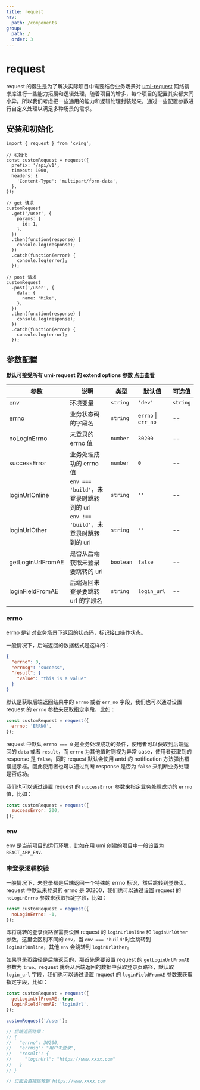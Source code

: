 ```yaml
---
title: request
nav:
  path: /components
group:
  path: /
  order: 3
---
```


# request

request 的诞生是为了解决实际项目中需要结合业务场景对 [umi-request](https://github.com/umijs/umi-request) 网络请求库进行一些能力拓展和逻辑处理，随着项目的增多，每个项目的配置其实都大同小异。所以我们考虑把一些通用的能力和逻辑处理封装起来，通过一些配置参数进行自定义处理以满足多种场景的需求。

## 安装和初始化

```tsx | pure
import { request } from 'cving';

// 初始化
const customRequest = request({
  prefix: '/api/v1',
  timeout: 1000,
  headers: {
    'Content-Type': 'multipart/form-data',
  },
});

// get 请求
customRequest
  .get('/user', {
    params: {
      id: 1,
    },
  })
  .then(function(response) {
    console.log(response);
  })
  .catch(function(error) {
    console.log(error);
  });

// post 请求
customRequest
  .post('/user', {
    data: {
      name: 'Mike',
    },
  })
  .then(function(response) {
    console.log(response);
  })
  .catch(function(error) {
    console.log(error);
  });
```

## 参数配置

**默认可接受所有 umi-request 的 extend options 参数 [点击查看](https://github.com/umijs/umi-request/blob/master/README_zh-CN.md#request-options-参数)**

| 参数              | 说明                                    | 类型      | 默认值              | 可选值   |
| ----------------- | --------------------------------------- | --------- | ------------------- | -------- |
| env               | 环境变量                                | `string`  | `'dev'`             | `string` | `'test'` \| `'dev'` \| `'mock'` \|`'build'` |
| errno             | 业务状态码的字段名                      | `string`  | `errno` \| `err_no` | --       |
| noLoginErrno      | 未登录的 errno 值                       | `number`  | `30200`             | --       |
| successError      | 业务处理成功的 errno 值                 | `number`  | `0`                 | --       |
| loginUrlOnline    | `env === 'build'`，未登录时跳转到的 url | `string`  | `''`                | --       |
| loginUrlOther     | `env !== 'build'`，未登录时跳转到的 url | `string`  | `''`                | --       |
| getLoginUrlFromAE | 是否从后端获取未登录要跳转的 url        | `boolean` | `false`             | --       |
| loginFieldFromAE  | 后端返回未登录要跳转 url 的字段名       | `string`  | `login_url`         | --       |

### errno

errno 是针对业务场景下返回的状态码，标识接口操作状态。

一般情况下，后端返回的数据格式是这样的：

```json
{
  "errno": 0,
  "errmsg": "success",
  "result": {
    "value": "this is a value"
  }
}
```

默认是获取后端返回结果中的 `errno` 或者 `err_no` 字段，我们也可以通过设置 request 的 `errno` 参数来获取指定字段，比如：

```jsx | pure
const customRequest = request({
  errno: 'ERRNO',
});
```

request 中默认 `errno === 0` 是业务处理成功的条件，使用者可以获取到后端返回的 `data` 或者 `result`，而 `errno` 为其他值时则视为异常 case，使用者获取到的 response 是 `false`，同时 request 默认会使用 antd 的 notification 方法弹出错误提示框。因此使用者也可以通过判断 response 是否为 `false` 来判断业务处理是否成功。

我们也可以通过设置 request 的 `successError` 参数来指定业务处理成功的 `errno` 值，比如：

```jsx | pure
const customRequest = request({
  successError: 200,
});
```

### env

env 是当前项目的运行环境，比如在用 umi 创建的项目中一般设置为 `REACT_APP_ENV`.

### 未登录逻辑校验

一般情况下，未登录都是后端返回一个特殊的 errno 标识，然后跳转到登录页。request 中默认未登录的 errno 是 30200，我们也可以通过设置 request 的 `noLoginErrno` 参数来获取指定字段，比如：

```jsx | pure
const customRequest = request({
  noLoginErrno: -1,
});
```

即将跳转的登录页路径需要设置 request 的 `loginUrlOnline` 和 `loginUrlOther` 参数，这里会区别不同的 `env`，当 `env === 'build'`时会跳转到 `loginUrlOnline`，其他 `env` 会跳转到 `loginUrlOther`。

如果登录页路径是后端返回的，那首先需要设置 request 的 `getLoginUrlFromAE` 参数为 `true`。request 就会从后端返回的数据中获取登录页路径，默认取 `login_url` 字段，我们也可以通过设置 request 的 `loginFieldFromAE` 参数来获取指定字段，比如：

```jsx | pure
const customRequest = request({
  getLoginUrlFromAE: true,
  loginFieldFromAE: 'loginUrl',
});

customRequest('/user');

// 后端返回结果：
// {
//   "errno": 30200,
//   "errmsg": "用户未登录",
//   "result": {
//     "loginUrl": "https://www.xxxx.com"
//   }
// }

// 页面会直接跳转到 https://www.xxxx.com
```
